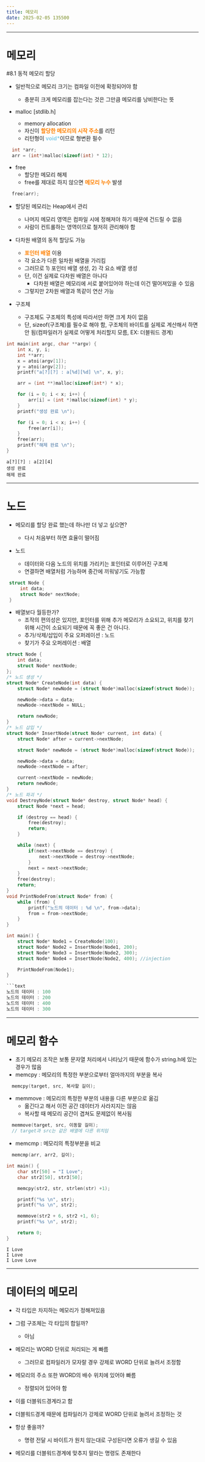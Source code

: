 ```yaml
---
title: 메모리
date: 2025-02-05 135500
---
```


---
# 메모리

#8.1 동적 메모리 할당
* 일반적으로 메모리 크기는 컴파일 이전에 확정되어야 함
  * 충분히 크게 메모리를 잡는다는 것은 그만큼 메모리를 낭비한다는 뜻

* malloc [stdlib.h]
  * memory allocation
  * 자신이 <font color ='ff8000'><b>할당한 메모리의 시작 주소</b></font>를 리턴
  * 리턴형이 <font color = 'skyblue'><b>void\*</b></font>이므로 형변환 필수

```c
  int *arr;
  arr = (int*)malloc(sizeof(int) * 12);
```

* free
  * 할당한 메모리 해제
  * free를 제대로 하지 않으면 <font color = 'ff8000'><b>메모리 누수</b></font> 발생

```c
  free(arr);
```

* 할당된 메모리는 Heap에서 관리
  * 나머지 메모리 영역은 컴파일 시에 정해져야 하기 때문에 건드릴 수 없음
  * 사람이 컨트롤하는 영역이므로 철저히 관리해야 함

* 다차원 배열의 동적 할당도 가능
  * <font color = 'ff8000'><b>포인터 배열</b></font> 이용
  * 각 요소가 다른 일차원 배열을 가리킴
  * 그러므로 1) 포인터 배열 생성, 2) 각 요소 배열 생성
  * 단, 이건 실제로 다차원 배열은 아니다
    * 다차원 배열은 메모리에 서로 붙어있어야 하는데 이건 떨어져있을 수 있음
  * 그렇지만 2차원 배열과 똑같이 연산 가능

* 구조체
  * 구조체도 구조체의 특성에 따라서만 하면 크게 차이 없음
  * 단, sizeof(구조체)를 필수로 해야 함, 구조체의 바이트를 실제로 계산해서 하면 안 됨(컴파일러가 실제로 어떻게 처리할지 모름, EX: 더블워드 경계)

```c
int main(int argc, char **argv) {
    int x, y, i;
    int **arr;
    x = atoi(argv[1]);
    y = atoi(argv[2]);
    printf("a[?][?] : a[%d][%d] \n", x, y);

    arr = (int **)malloc(sizeof(int*) * x);

    for (i = 0; i < x; i++) {
        arr[i] = (int *)malloc(sizeof(int) * y);
    }
    printf("생성 완료 \n");

    for (i = 0; i < x; i++) {
        free(arr[i]);
    }
    free(arr);
    printf("해제 완료 \n");
}
```
```text
a[?][?] : a[2][4] 
생성 완료 
해제 완료 
```


---
# 노드

* 메모리를 할당 완료 했는데 하나만 더 넣고 싶으면?
  * 다시 처음부터 하면 효율이 떨어짐

* 노드
  * 데이터와 다음 노드의 위치를 가리키는 포인터로 이루어진 구조체
  * 연결하면 배열처럼 가능하며 중간에 끼워넣기도 가능함

```c
 struct Node {
     int data;
     struct Node* nextNode;
 }
```
* 배열보다 월등한가?
  * 조작의 편의성은 있지만, 포인터를 위해 추가 메모리가 소요되고, 위치를 찾기 위해 시간이 소요되기 때문에 꼭 좋은 건 아니다.
  * 추가/삭제/삽입이 주요 오퍼레이션 : 노드
  * 찾기가 주요 오퍼레이션 : 배열

```c
struct Node {
    int data;
    struct Node* nextNode;
};
/* 노드 생성 */
struct Node* CreateNode(int data) {
    struct Node* newNode = (struct Node*)malloc(sizeof(struct Node));

    newNode->data = data;
    newNode->nextNode = NULL;

    return newNode;
}
/* 노드 삽입 */
struct Node* InsertNode(struct Node* current, int data) {
    struct Node* after = current->nextNode;

    struct Node* newNode = (struct Node*)malloc(sizeof(struct Node));

    newNode->data = data;
    newNode->nextNode = after;

    current->nextNode = newNode;
    return newNode;
}
/* 노드 파괴 */
void DestroyNode(struct Node* destroy, struct Node* head) {
    struct Node *next = head;

    if (destroy == head) {
        free(destroy);
        return;
    }

    while (next) {
        if(next->nextNode == destroy) {
            next->nextNode = destroy->nextNode;
        }
        next = next->nextNode;
    }
    free(destroy);
    return;
}
void PrintNodeFrom(struct Node* from) {
    while (from) {
        printf("노드의 데이터 : %d \n", from->data);
        from = from->nextNode;
    }
}

int main() {
    struct Node* Node1 = CreateNode(100);
    struct Node* Node2 = InsertNode(Node1, 200);
    struct Node* Node3 = InsertNode(Node2, 300);
    struct Node* Node4 = InsertNode(Node2, 400); //injection

    PrintNodeFrom(Node1);
}

```text
노드의 데이터 : 100 
노드의 데이터 : 200 
노드의 데이터 : 400 
노드의 데이터 : 300 
```

---
# 메모리 함수

* 초기 메모리 조작은 보통 문자열 처리에서 나타났기 때문에 함수가 string.h에 있는 경우가 많음
* memcpy : 메모리의 특정한 부분으로부터 얼마까지의 부분을 복사

```c
  memcpy(target, src, 복사할 길이);
```
* memmove : 메모리의 특정한 부분의 내용을 다른 부분으로 옮김
  * 옮긴다고 해서 이전 공간 데이터가 사라지지는 않음
  * 복사할 때 메모리 공간이 겹쳐도 문제없이 복사됨

```c
  memmove(target, src, 이동할 길이);
  // target과 src는 같은 배열에 다른 위치임
```

* memcmp : 메모리의 특정부분을 비교

```c
  memcmp(arr, arr2, 길이);
```

```c
int main() {
    char str[50] = "I Love";
    char str2[50], str3[50];

    memcpy(str2, str, strlen(str) +1);

    printf("%s \n", str);
    printf("%s \n", str2);

    memmove(str2 + 6, str2 +1, 6);
    printf("%s \n", str2);

    return 0;
}
```
```text
I Love 
I Love 
I Love Love 
```

---
# 데이터의 메모리

* 각 타입은 차지하는 메모리가 정해져있음
* 그럼 구조체는 각 타입의 합일까?
  * 아님

* 메모리는 WORD 단위로 처리되는 게 빠름
  * 그러므로 컴파일러가 모자랄 경우 강제로 WORD 단위로 늘려서 조정함

* 메모리의 주소 또한 WORD의 배수 위치에 있어야 빠름
  * 정렬되어 있어야 함

* 이를 더블워드경계라고 함
* 더블워드경계 때문에 컴파일러가 강제로 WORD 단위로 늘려서 조정하는 것

* 항상 좋을까?
  * 명령 전달 시 바이트가 원치 않는대로 구성된다면 오류가 생길 수 있음

* 메모리를 더블워드경계에 맞추지 말라는 명령도 존재한다
